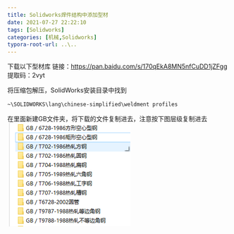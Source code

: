 ```yaml
---
title: Solidworks焊件结构中添加型材
date: 2021-07-27 22:22:10
tags: [Solidworks]
categories: [机械,Solidworks]
typora-root-url: ..\..
---
```


下载以下型材库
链接：https://pan.baidu.com/s/170qEkA8MN5nfCuDD1jZFgg 
提取码：2vyt 

将压缩包解压，SolidWorks安装目录中找到
```BASH
~\SOLIDWORKS\lang\chinese-simplified\weldment profiles
```
在里面新建GB文件夹，将下载的文件复制进去，注意按下图层级复制进去
![01](/images/Solidworks焊件结构中添加型材/01.png)
